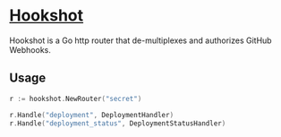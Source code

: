 # [Hookshot](/)

Hookshot is a Go http router that de-multiplexes and authorizes GitHub Webhooks.


## Usage

```go
r := hookshot.NewRouter("secret")

r.Handle("deployment", DeploymentHandler)
r.Handle("deployment_status", DeploymentStatusHandler)
```
